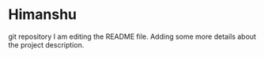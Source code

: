 # Himanshu
git repository
I am editing the README file. Adding some more details about the project description.
